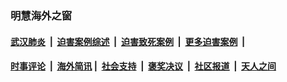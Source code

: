 
### 明慧海外之窗

####  [武汉肺炎](indexes/365.md?t=01240600) &nbsp;|&nbsp;  [迫害案例综述](indexes/328.md?t=01240600) &nbsp;|&nbsp; [迫害致死案例](indexes/277.md?t=01240600)  &nbsp;|&nbsp; [更多迫害案例](indexes/81.md?t=01240600)  &nbsp;|&nbsp; 
####  [时事评论](indexes/251.md?t=01240600) &nbsp;|&nbsp; [海外简讯](indexes/245.md?t=01240600)&nbsp;|&nbsp;  [社会支持](indexes/140.md?t=01240600) &nbsp;|&nbsp; [褒奖决议](indexes/282.md?t=01240600) &nbsp;|&nbsp; [社区报道](indexes/91.md?t=01240600)  &nbsp;|&nbsp; [天人之间](indexes/78.md?t=01240600) 

